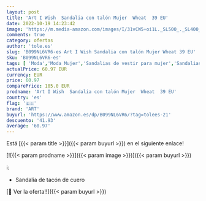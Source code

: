 ```yaml
---
layout: post
title: 'Art I Wish  Sandalia con talón Mujer  Wheat  39 EU'
date: 2022-10-19 14:23:42
image: 'https://m.media-amazon.com/images/I/31vCW5+oi1L._SL500_._SL400_.jpg'
comments: true
category: ofertas
author: 'tole.es'
slug: 'B099NL6VR6-es Art I Wish Sandalia con talón Mujer Wheat 39 EU'
sku: 'B099NL6VR6-es'
tags: [ 'Moda','Moda Mujer','Sandalias de vestir para mujer','Sandalias y palas de mujer','Zapatos para mujer','art','sandalia','🇪🇸', ]
actualPrice: 60.97 EUR
currency: EUR
price: 60.97
comparePrice: 105.0 EUR
prodname: 'Art I Wish  Sandalia con talón Mujer  Wheat  39 EU'
country: 'es'
flag: '🇪🇸'
brand: 'ART'
buyurl: 'https://www.amazon.es/dp/B099NL6VR6/?tag=tolees-21'
descuento: '41.93'
average: '60.97'
---
```


Está [{{< param title >}}]({{< param buyurl >}}) en el siguiente enlace!

[![{{< param prodname >}}]({{< param image >}})]({{< param buyurl >}})

ℹ️:

- Sandalia de tacón de cuero

[🛒 Ver la oferta!!]({{< param buyurl >}})
